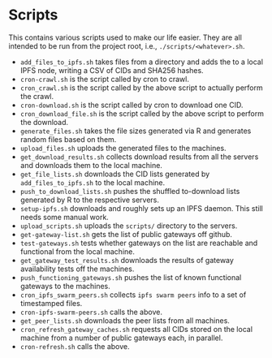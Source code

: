 # Scripts

This contains various scripts used to make our life easier.
They are all intended to be run from the project root, i.e., `./scripts/<whatever>.sh`.

- `add_files_to_ipfs.sh` takes files from a directory and adds the to a local IPFS node, writing a CSV of CIDs and SHA256 hashes.
- `cron-crawl.sh` is the script called by cron to crawl.
- `cron_crawl.sh` is the script called by the above script to actually perform the crawl.
- `cron-download.sh` is the script called by cron to download one CID.
- `cron_download_file.sh` is the script called by the above script to perform the download.
- `generate_files.sh` takes the file sizes generated via R and generates random files based on them.
- `upload_files.sh` uploads the generated files to the machines.
- `get_download_results.sh` collects download results from all the servers and downloads them to the local machine.
- `get_file_lists.sh` downloads the CID lists generated by `add_files_to_ipfs.sh` to the local machine.
- `push_to_download_lists.sh` pushes the shuffled to-download lists generated by R to the respective servers.
- `setup-ipfs.sh` downloads and roughly sets up an IPFS daemon. This still needs some manual work.
- `upload_scripts.sh` uploads the `scripts/` directory to the servers.
- `get-gateway-list.sh` gets the list of public gateways off github.
- `test-gateways.sh` tests whether gateways on the list are reachable and functional from the local machine.
- `get_gateway_test_results.sh` downloads the results of gateway availability tests off the machines.
- `push_functioning_gateways.sh` pushes the list of known functional gateways to the machines.
- `cron_ipfs_swarm_peers.sh` collects `ipfs swarm peers` info to a set of timestamped files.
- `cron-ipfs-swarm-peers.sh` calls the above.
- `get_peer_lists.sh` downloads the peer lists from all machines.
- `cron_refresh_gateway_caches.sh` requests all CIDs stored on the local machine from a number of public gateways each, in parallel.
- `cron-refresh.sh` calls the above.
